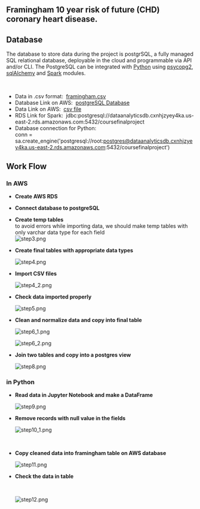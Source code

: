 ## Framingham 10 year risk of future (CHD) coronary heart disease.



## Database

The database to store data during the project is postgrSQL, a fully managed SQL relational database, deployable in the cloud and programmable via API and/or CLI. The PostgreSQL can be integrated with [Python](https://stackabuse.com/working-with-postgresql-in-python/) using [psycopg2](https://www.tutorialspoint.com/postgresql/postgresql_python.htm), [sqlAlchemy](https://docs.sqlalchemy.org/en/14/dialects/postgresql.html) and [Spark](https://spark.apache.org/docs/latest/) modules. <br/>

<br>

- Data in .csv format:&nbsp; [framingham.csv](framingham.csv)
- Database Link on AWS:&nbsp; [postgreSQL Database](dataanalyticsdb.cxnhjzyey4ka.us-east-2.rds.amazonaws.com) 
- Data Link on AWS:&nbsp; [csv file](https://classprojectdata.s3.amazonaws.com/framingham.csv)
- RDS Link for Spark:&nbsp;  jdbc:postgresql://dataanalyticsdb.cxnhjzyey4ka.us-east-2.rds.amazonaws.com:5432/coursefinalproject
- Database connection for Python: <br/> conn = sa.create_engine('postgresql://root:postgres@dataanalyticsdb.cxnhjzyey4ka.us-east-2.rds.amazonaws.com:5432/coursefinalproject')


## Work Flow
### In AWS
- __Create AWS RDS__
- __Connect database to postgreSQL__
- __Create temp tables__ <br/>
  to avoid errors while importing data, we should make temp tables with only varchar data type for each field
  <br/>
  ![step3.png](Images/step3.png)
  <br/>
  
- __Create final tables with appropriate data types__

  
  ![step4.png](Images/step4.png)
  <br/>
  
- __Import CSV files__

  
  ![step4_2.png](Images/step4_2.png)
  <br/>
  
- __Check data imported properly__

  
  ![step5.png](Images/step5.png)
  <br/>
  
- __Clean and normalize data and copy into final table__

  
  ![step6_1.png](Images/step6_1.png)
  <br/>
  
  ![step6_2.png](Images/step6_2.png)
  <br/>
  
- __Join two tables and copy into a postgres view__

  
  ![step8.png](Images/step8.png)
  <br/>
  
### in Python

- __Read data in Jupyter Notebook and make a DataFrame__

  
  ![step9.png](Images/step9.png)
  <br/>
  
- __Remove records with null value in the fields__
  
  ![step10_1.png](Images/step10_1.png)
  
  <br/>
  
- __Copy cleaned data into framingham table on AWS database__

  
  ![step11.png](Images/step12.png)
  <br/>
  
- __Check the data in table__

  <br/>
  
  ![step12.png](Images/step12.png)
  <br/>
  




